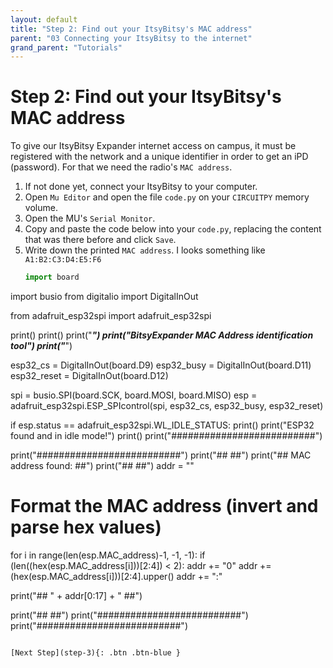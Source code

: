 ```yaml
---
layout: default
title: "Step 2: Find out your ItsyBitsy's MAC address"
parent: "03 Connecting your ItsyBitsy to the internet"
grand_parent: "Tutorials"
---
```


# Step 2: Find out your ItsyBitsy's MAC address

To give our ItsyBitsy Expander internet access on campus, it must be registered with the network and a unique identifier in order to get an iPD (password). For that we need the radio's `MAC address`.

1. If not done yet, connect your ItsyBitsy to your computer.
2. Open `Mu Editor` and open the file `code.py` on your `CIRCUITPY` memory volume.
3. Open the MU's `Serial Monitor`.
4. Copy and paste the code below into your `code.py`, replacing the content that was there before and click `Save`.
5. Write down the printed `MAC address`. I looks something like `A1:B2:C3:D4:E5:F6`
   ```python
   import board
import busio
from digitalio import DigitalInOut
   
from adafruit_esp32spi import adafruit_esp32spi
   
print()
print()
print("*********************************************")
print("BitsyExpander MAC Address identification tool")
print("*********************************************")
   
   
esp32_cs = DigitalInOut(board.D9)
esp32_busy = DigitalInOut(board.D11)
esp32_reset = DigitalInOut(board.D12)
   
spi = busio.SPI(board.SCK, board.MOSI, board.MISO)
esp = adafruit_esp32spi.ESP_SPIcontrol(spi, esp32_cs, esp32_busy, esp32_reset)
   
if esp.status == adafruit_esp32spi.WL_IDLE_STATUS:
   print()
   print("ESP32 found and in idle mode!")
   print()
print("##########################")
   
print("##########################")
print("##                      ##")
print("##  MAC address found:  ##")
print("##                      ##")
addr = ""
   
# Format the MAC address (invert and parse hex values)
for i in range(len(esp.MAC_address)-1, -1, -1):
   if (len((hex(esp.MAC_address[i]))[2:4]) < 2):
       addr += "0" 
   addr += (hex(esp.MAC_address[i]))[2:4].upper()
   addr += ":"

print("##  " + addr[0:17] + "   ##")

print("##                      ##")
print("##########################")
print("##########################")


   ```

[Next Step](step-3){: .btn .btn-blue }
